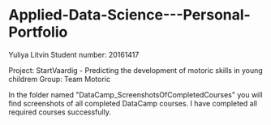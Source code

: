 # Applied-Data-Science---Personal-Portfolio

Yuliya Litvin 
Student number: 20161417

Project: StartVaardig - Predicting the development of motoric skills in young childrem 
Group: Team Motoric

In the folder named "DataCamp_ScreenshotsOfCompletedCourses" you will find screenshots of all completed DataCamp courses. I have completed all required courses successfully. 



